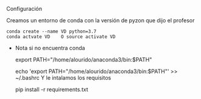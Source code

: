 Configuración 

Creamos un entorno de conda con la versión de pyzon que dijo el profesor

    conda create --name VD python=3.7
    conda actvate VD    O source activate VD                
    
- Nota si no encuentra conda 

    export PATH="/home/alourido/anaconda3/bin:$PATH"

    echo 'export PATH="/home/alourido/anaconda3/bin:$PATH"' >> ~/.bashrc
Y le intalamos los requisitos

    pip install -r requirements.txt
